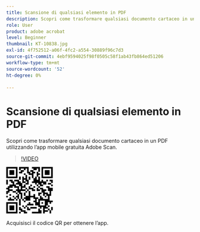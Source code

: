 ```yaml
---
title: Scansione di qualsiasi elemento in PDF
description: Scopri come trasformare qualsiasi documento cartaceo in un PDF utilizzando l’app mobile gratuita Adobe Scan
role: User
product: adobe acrobat
level: Beginner
thumbnail: KT-10838.jpg
exl-id: 4f752512-a06f-4fc2-a554-30889f96c7d3
source-git-commit: 4ebf9594025f98f0505c58f1ab43fb864ed51206
workflow-type: tm+mt
source-wordcount: '52'
ht-degree: 0%

---
```


# Scansione di qualsiasi elemento in PDF

Scopri come trasformare qualsiasi documento cartaceo in un PDF utilizzando l’app mobile gratuita Adobe Scan.

>[!VIDEO](https://video.tv.adobe.com/v/3409254?quality=12&learn=on&hidetitle=true)

![QR code](../assets/Scanqrcode.jpg)

Acquisisci il codice QR per ottenere l’app.
